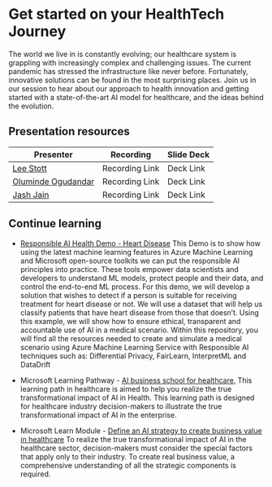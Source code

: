 # Get started on your HealthTech Journey

The world we live in is constantly evolving; our healthcare system is grappling with increasingly complex and challenging issues. The current pandemic has stressed the infrastructure like never before. Fortunately, innovative solutions can be found in the most surprising places. Join us in our session to hear about our approach to health innovation and getting started with a state-of-the-art AI model for healthcare, and the ideas behind the evolution.

## Presentation resources

| Presenter | Recording | Slide Deck |
| - | - | - |
| [Lee Stott](https://twitter.com/lee_stott) | Recording Link | Deck Link |
| [Oluminde Ogudandar](https://twitter.com/**account**) | Recording Link | Deck Link |
| [Jash Jain](https://twitter.com/**account**) | Recording Link | Deck Link |

## Continue learning

- [Responsible AI Health Demo - Heart Disease](https://github.com/leestott/ResponsibleAI) 
This Demo is to show how using the latest machine learning features in Azure Machine Learning and Microsoft open-source toolkits we can put the responsible AI principles into practice. These tools empower data scientists and developers to understand ML models, protect people and their data, and control the end-to-end ML process. For this demo, we will develop a solution that wishes to detect if a person is suitable for receiving treatment for heart disease or not. We will use a dataset that will help us classify patients that have heart disease from those that doesn’t. Using this example, we will show how to ensure ethical, transparent and accountable use of AI in a medical scenario. Within this repository, you will find all the resources needed to create and simulate a medical scenario using Azure Machine Learning Service with Responsible AI techniques such as: Differential Privacy, FairLearn, InterpretML and DataDrift

- Microsoft Learning Pathway - [AI business school for healthcare]( https://docs.microsoft.com/en-us/learn/paths/ai-business-school-healthcare), This learning path in healthcare is aimed to help you realize the true transformational impact of AI in Health. This learning path is designed for healthcare industry decision-makers to illustrate the true transformational impact of AI in the enterprise.

- Microsoft Learn Module - [Define an AI strategy to create business value in healthcare](https://docs.microsoft.com/en-us/learn/modules/ai-strategy-in-healthcare/) To realize the true transformational impact of AI in the healthcare sector, decision-makers must consider the special factors that apply only to their industry. To create real business value, a comprehensive understanding of all the strategic components is required.
